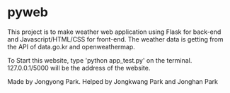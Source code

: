 # pyweb
This project is to make weather web application using Flask for back-end and Javascript/HTML/CSS for front-end.
The weather data is getting from the API of data.go.kr and openweathermap.

To Start this website, type 'python app_test.py' on the terminal.
127.0.0.1/5000 will be the address of the website.

Made by Jongyong Park.
Helped by Jongkwang Park and Jonghan Park
